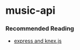 # music-api

### Recommended Reading

 - [express and knex.js](https://medium.com/@tobie.tsuzuki/getting-started-with-node-js-express-and-knex-5640f595df98)
